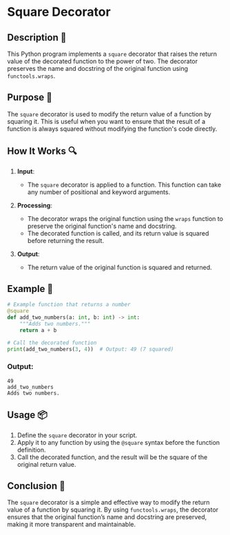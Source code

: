 # Square Decorator

## Description 📝

This Python program implements a `square` decorator that raises the return value of the decorated function to the power of two.
The decorator preserves the name and docstring of the original function using `functools.wraps`.

## Purpose 🎯

The `square` decorator is used to modify the return value of a function by squaring it.
This is useful when you want to ensure that the result of a function is always squared without modifying the function's code directly.

## How It Works 🔍

1. **Input**:

    - The `square` decorator is applied to a function. This function can take any number of positional and keyword arguments.

2. **Processing**:

    - The decorator wraps the original function using the `wraps` function to preserve the original function's name and docstring.
    - The decorated function is called, and its return value is squared before returning the result.

3. **Output**:
    - The return value of the original function is squared and returned.

## Example 📜

```python
# Example function that returns a number
@square
def add_two_numbers(a: int, b: int) -> int:
    """Adds two numbers."""
    return a + b

# Call the decorated function
print(add_two_numbers(3, 4))  # Output: 49 (7 squared)
```

### Output:

```
49
add_two_numbers
Adds two numbers.
```

## Usage 📦

1. Define the `square` decorator in your script.
2. Apply it to any function by using the `@square` syntax before the function definition.
3. Call the decorated function, and the result will be the square of the original return value.

## Conclusion 🚀

The `square` decorator is a simple and effective way to modify the return value of a function by squaring it.
By using `functools.wraps`, the decorator ensures that the original function’s name and docstring are preserved, making it more transparent and maintainable.
